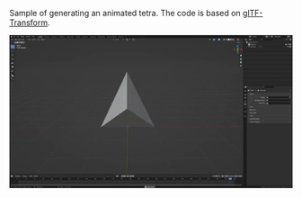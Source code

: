 Sample of generating an animated tetra.
The code is based on [glTF-Transform](https://gltf-transform.donmccurdy.com/).

![screenshot](./screenshot.gif)
